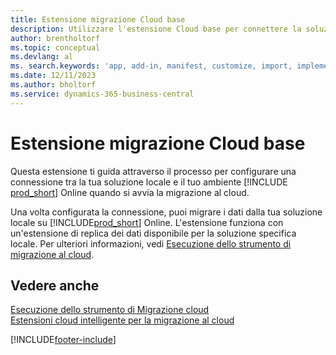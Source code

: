 ```yaml
---
title: Estensione migrazione Cloud base
description: Utilizzare l'estensione Cloud base per connettere la soluzione locale a Business Central Online.
author: brentholtorf
ms.topic: conceptual
ms.devlang: al
ms. search.keywords: 'app, add-in, manifest, customize, import, implement'
ms.date: 12/11/2023
ms.author: bholtorf
ms.service: dynamics-365-business-central
---
```


# Estensione migrazione Cloud base

Questa estensione ti guida attraverso il processo per configurare una connessione tra la tua soluzione locale e il tuo ambiente [!INCLUDE [prod_short](includes/prod_short.md)] Online quando si avvia la migrazione al cloud.  

Una volta configurata la connessione, puoi migrare i dati dalla tua soluzione locale su [!INCLUDE[prod_short](includes/prod_short.md)] Online. L'estensione funziona con un'estensione di replica dei dati disponibile per la soluzione specifica locale. Per ulteriori informazioni, vedi [Esecuzione dello strumento di migrazione al cloud](/dynamics365/business-central/dev-itpro/administration/migration-tool).  

## Vedere anche

[Esecuzione dello strumento di Migrazione cloud](/dynamics365/business-central/dev-itpro/administration/migration-tool)  
[Estensioni cloud intelligente per la migrazione al cloud](ui-extensions-data-replication.md)  


[!INCLUDE[footer-include](includes/footer-banner.md)]
